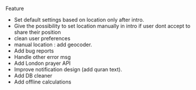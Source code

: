 Feature

- Set default settings based on location only after intro.
- Give the possibility to set location manually in intro if user dont accept to share their position
- clean user preferences
- manual location : add geocoder.
- Add bug reports
- Handle other error msg
- Add London prayer API
- Improve notification design (add quran text).
- Add DB cleaner
- Add offline calculations
